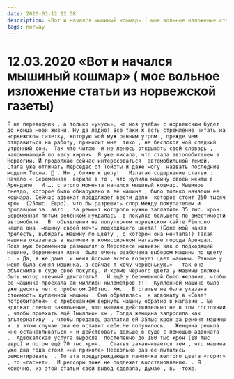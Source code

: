 ```yaml
---
date: 2020-03-12 12:58
description: «Вот и начался мышиный кошмар» ( мое вольное изложение статьи из норвежской газеты)
tags: norway
---
```

# 12.03.2020 «Вот и начался мышиный кошмар» ( мое вольное изложение статьи из норвежской газеты)
    
    Я не переводчик , а только «учусь», но моя учеба» с норвежским будет до конца моей жизни. Ну да ладно! Все таки ж есть стремление читать на норвежском газетку, которую мой муж ранним утром , прежде чем отправиться на работу, приносит мне  тихо , не беспокоя мой сладкий утренний сон.  Так что читаю  и не ленюсь открывать свой словарь , напоминающий по весу кирпич. Я уже писала, что стала автолюбителем в Норвегии. И продолжаю сейчас интересоваться  автомобильной темой. Стала уже отличать Мерседес от Тойоты и даже могу  назвать последние модели Теслы. 🤣 . Но , ближе к делу!   Излагаю содержание статьи :  Начало « Беременная  верила в то , что купила машину своей мечты в Арендале   И …. с этого момента начался мышиный кошмар. Мышиное гнездо, которое было обнаружено в ее машине , было только началом ее кошмара. Сейчас адвокат продолжает вести дело  которое стоит 250 тысяч крон  (25тыс. Евро), что бы разрешить спор между покупателем и продавцом за  авто , за ремонт которого нужно заплатить 35 тыс. крон.   Беременная пятым ребёнком нуждалась  в покупке большего по вместимости автомобиля.  В  объявлении на популярном норвежском сайте Finn.no нашла она  машину своей мечты подходящего цвета! (Боже мой какая прелесть, выбирать машину по цвету , о котором она мечтала!) Такая машина оказалась в наличии в комиссионном магазине города Арендал.  Пока муж беременной размышлял о Мерседесе минивэн как о подходящей машине, беременная жена  была очень озабочена выбором машины по цвету  :  « Да, я же дама  и меня больше всего волнует цвет машины. Раньше у меня была синяя машинка, а сейчас я хочу черненькую.»  -так она объяснила в суде свою покупку. И кроме чёрного цвета у машины должен быть мотор -вечный двигатель!   И ещё у беременной было желание, чтобы ее машинка проехала аж миллион километров !!!  Купленной машине было уже десять лет с пробегом 200тыс. Км.   В статье не была указана стоимость купленной машины . Она обратилась  к адвокату в «Совет потребителей»  с требованием вернуть машину обратно в магазин . Ее адвокат сделал заключение, что машина действительно не в том состоянии , чтобы проехать ещё 1миллион км . Тогда женщина запросила как альтернативу  , чтобы продавец заплатил ей 35тыс крон за ремонт машины  и  в этом случае она ее оставит себе.Не получилось.   Женщина решила «не останавливаться « и действовать дальше в суде с помощью адвоката  .  Адвокатская услуга выросла  постепенно до 180 тыс крон (18 тыс евро) и потом ещё 70 тыс крон.   Статья заканчивается тем , что машина уже два года стоит «на приколе» Несколько раз ее пытались ремонтировать  . То эта предупреждающая лампочка желтого цвета «горит» , то «гаснет».  И рессоры тоже не подлежат восстановлению. . Я , конечно, из этой статьи свой вывод сделала, думаю , вы -тоже.

